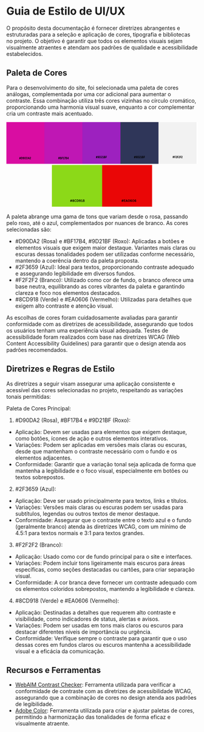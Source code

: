 # Guia de Estilo de UI/UX

O propósito desta documentação é fornecer diretrizes abrangentes e estruturadas para a seleção e aplicação de cores, tipografia e bibliotecas no projeto. O objetivo é garantir que todos os elementos visuais sejam visualmente atraentes e atendam aos padrões de qualidade e acessibilidade estabelecidos.

## Paleta de Cores

Para o desenvolvimento do site, foi selecionada uma paleta de cores análogas, complementada por uma cor adicional para aumentar o contraste. Essa combinação utiliza três cores vizinhas no círculo cromático, proporcionando uma harmonia visual suave, enquanto a cor complementar cria um contraste mais acentuado.

<div align="center">
    <img alt="A imagem refere-se a uma paleta de cores que abrange uma gama de tons que variam desde o rosa, passando pelo roxo, até o azul, complementados por nuances de branco." height="110" src="../template/image/color-palette..png">
    <img alt="A imagem refere-se a uma paleta de cores que abrange as cores verde e vermelho." height="110" src="../template/image/analogous-colors..png">
</div>

A paleta abrange uma gama de tons que variam desde o rosa, passando pelo roxo, até o azul, complementados por nuances de branco. As cores selecionadas são:

- #D90DA2 (Rosa) e #BF17B4, #9D21BF (Roxo): Aplicadas a botões e elementos visuais que exigem maior destaque. Variantes mais claras ou escuras dessas tonalidades podem ser utilizadas conforme necessário, mantendo a coerência dentro da paleta proposta.
- #2F3659 (Azul): Ideal para textos, proporcionando contraste adequado e assegurando legibilidade em diversos fundos.
- #F2F2F2 (Branco): Utilizado como cor de fundo, o branco oferece uma base neutra, equilibrando as cores vibrantes da paleta e garantindo clareza e foco nos elementos destacados.
- #8CD918 (Verde) e #EA0606 (Vermelho): Utilizadas para detalhes que exigem alto contraste e atenção visual.

As escolhas de cores foram cuidadosamente avaliadas para garantir conformidade com as diretrizes de acessibilidade, assegurando que todos os usuários tenham uma experiência visual adequada. Testes de acessibilidade foram realizados com base nas diretrizes WCAG (Web Content Accessibility Guidelines) para garantir que o design atenda aos padrões recomendados.

## Diretrizes e Regras de Estilo

As diretrizes a seguir visam assegurar uma aplicação consistente e acessível das cores selecionadas no projeto, respeitando as variações tonais permitidas:

Paleta de Cores Principal:

1. #D90DA2 (Rosa), #BF17B4 e #9D21BF (Roxo):
- Aplicação: Devem ser usadas para elementos que exigem destaque, como botões, ícones de ação e outros elementos interativos.
- Variações: Podem ser aplicadas em versões mais claras ou escuras, desde que mantenham o contraste necessário com o fundo e os elementos adjacentes.
- Conformidade: Garantir que a variação tonal seja aplicada de forma que mantenha a legibilidade e o foco visual, especialmente em botões ou textos sobrepostos.

2. #2F3659 (Azul):
- Aplicação: Deve ser usado principalmente para textos, links e títulos.
- Variações: Versões mais claras ou escuras podem ser usadas para subtítulos, legendas ou outros textos de menor destaque.
- Conformidade: Assegurar que o contraste entre o texto azul e o fundo (geralmente branco) atenda às diretrizes WCAG, com um mínimo de 4.5:1 para textos normais e 3:1 para textos grandes.

3. #F2F2F2 (Branco):
- Aplicação: Usado como cor de fundo principal para o site e interfaces.
- Variações: Podem incluir tons ligeiramente mais escuros para áreas específicas, como seções destacadas ou cartões, para criar separação visual.
- Conformidade: A cor branca deve fornecer um contraste adequado com os elementos coloridos sobrepostos, mantendo a legibilidade e clareza.

4. #8CD918 (Verde) e #EA0606 (Vermelho):
- Aplicação: Destinadas a detalhes que requerem alto contraste e visibilidade, como indicadores de status, alertas e avisos.
- Variações: Podem ser usadas em tons mais claros ou escuros para destacar diferentes níveis de importância ou urgência.
- Conformidade: Verifique sempre o contraste para garantir que o uso dessas cores em fundos claros ou escuros mantenha a acessibilidade visual e a eficácia da comunicação.

## Recursos e Ferramentas

- [WebAIM Contrast Checker](https://webaim.org/resources/contrastchecker/): Ferramenta utilizada para verificar a conformidade de contraste com as diretrizes de acessibilidade WCAG, assegurando que a combinação de cores no design atenda aos padrões de legibilidade.
- [Adobe Color](https://color.adobe.com/pt/create/image): Ferramenta utilizada para criar e ajustar paletas de cores, permitindo a harmonização das tonalidades de forma eficaz e visualmente atraente.

